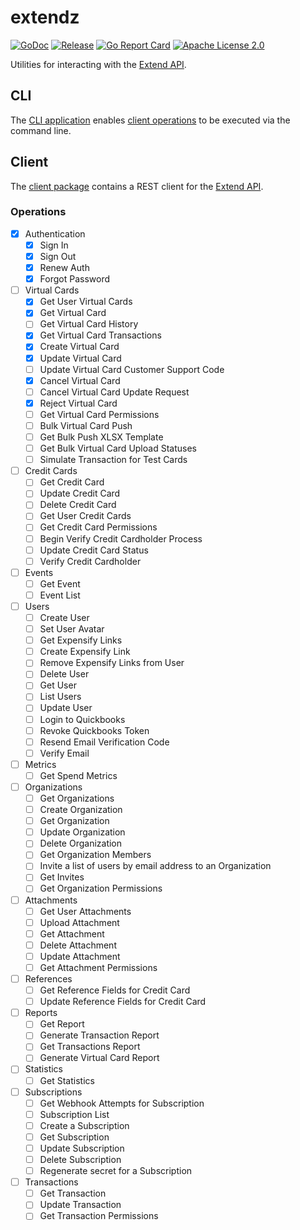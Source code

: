 # extendz

[![GoDoc](https://godoc.org/github.com/c-fraser/extendz?status.svg)](https://godoc.org/github.com/c-fraser/extendz)
[![Release](https://img.shields.io/github/v/release/c-fraser/extendz?logo=github&sort=semver)](https://github.com/c-fraser/extendz/releases)
[![Go Report Card](https://goreportcard.com/badge/github.com/c-fraser/extendz)](https://goreportcard.com/report/github.com/c-fraser/extendz)
[![Apache License 2.0](https://img.shields.io/badge/License-Apache2-blue.svg)](https://www.apache.org/licenses/LICENSE-2.0)

Utilities for interacting with the [Extend API](https://developer.paywithextend.com/#extend-api).

## CLI

The [CLI application](cmd/cli) enables [client operations](#client) to be executed via the command
line.

## Client

The [client package](pkg/client) contains a REST client for
the [Extend API](https://developer.paywithextend.com/#extend-api).

### Operations

- [X] Authentication
    - [X] Sign In
    - [X] Sign Out
    - [X] Renew Auth
    - [X] Forgot Password
- [ ] Virtual Cards
    - [X] Get User Virtual Cards
    - [X] Get Virtual Card
    - [ ] Get Virtual Card History
    - [X] Get Virtual Card Transactions
    - [X] Create Virtual Card
    - [X] Update Virtual Card
    - [ ] Update Virtual Card Customer Support Code
    - [X] Cancel Virtual Card
    - [ ] Cancel Virtual Card Update Request
    - [X] Reject Virtual Card
    - [ ] Get Virtual Card Permissions
    - [ ] Bulk Virtual Card Push
    - [ ] Get Bulk Push XLSX Template
    - [ ] Get Bulk Virtual Card Upload Statuses
    - [ ] Simulate Transaction for Test Cards
- [ ] Credit Cards
    - [ ] Get Credit Card
    - [ ] Update Credit Card
    - [ ] Delete Credit Card
    - [ ] Get User Credit Cards
    - [ ] Get Credit Card Permissions
    - [ ] Begin Verify Credit Cardholder Process
    - [ ] Update Credit Card Status
    - [ ] Verify Credit Cardholder
- [ ] Events
    - [ ] Get Event
    - [ ] Event List
- [ ] Users
    - [ ] Create User
    - [ ] Set User Avatar
    - [ ] Get Expensify Links
    - [ ] Create Expensify Link
    - [ ] Remove Expensify Links from User
    - [ ] Delete User
    - [ ] Get User
    - [ ] List Users
    - [ ] Update User
    - [ ] Login to Quickbooks
    - [ ] Revoke Quickbooks Token
    - [ ] Resend Email Verification Code
    - [ ] Verify Email
- [ ] Metrics
    - [ ] Get Spend Metrics
- [ ] Organizations
    - [ ] Get Organizations
    - [ ] Create Organization
    - [ ] Get Organization
    - [ ] Update Organization
    - [ ] Delete Organization
    - [ ] Get Organization Members
    - [ ] Invite a list of users by email address to an Organization
    - [ ] Get Invites
    - [ ] Get Organization Permissions
- [ ] Attachments
    - [ ] Get User Attachments
    - [ ] Upload Attachment
    - [ ] Get Attachment
    - [ ] Delete Attachment
    - [ ] Update Attachment
    - [ ] Get Attachment Permissions
- [ ] References
    - [ ] Get Reference Fields for Credit Card
    - [ ] Update Reference Fields for Credit Card
- [ ] Reports
    - [ ] Get Report
    - [ ] Generate Transaction Report
    - [ ] Get Transactions Report
    - [ ] Generate Virtual Card Report
- [ ] Statistics
    - [ ] Get Statistics
- [ ] Subscriptions
    - [ ] Get Webhook Attempts for Subscription
    - [ ] Subscription List
    - [ ] Create a Subscription
    - [ ] Get Subscription
    - [ ] Update Subscription
    - [ ] Delete Subscription
    - [ ] Regenerate secret for a Subscription
- [ ] Transactions
    - [ ] Get Transaction
    - [ ] Update Transaction
    - [ ] Get Transaction Permissions
